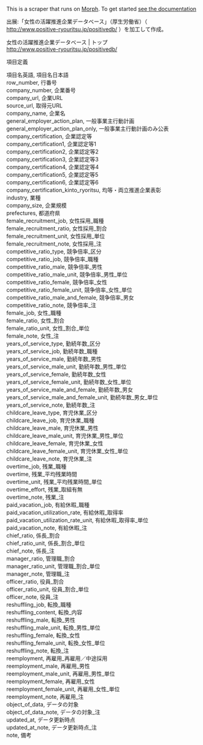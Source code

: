 This is a scraper that runs on [Morph](https://morph.io). To get started [see the documentation](https://morph.io/documentation)

出展:「女性の活躍推進企業データベース」（厚生労働省）（ http://www.positive-ryouritsu.jp/positivedb/ ）を加工して作成。

女性の活躍推進企業データベース | トップ  
http://www.positive-ryouritsu.jp/positivedb/

項目定義

項目名英語, 項目名日本語  
row\_number, 行番号  
company\_number, 企業番号  
company\_url, 企業URL  
source\_url, 取得元URL  
company\_name, 企業名  
general\_employer\_action\_plan, 一般事業主行動計画  
general\_employer\_action\_plan\_only, 一般事業主行動計画のみ公表  
company\_certification, 企業認定等  
company\_certification1, 企業認定等1  
company\_certification2, 企業認定等2  
company\_certification3, 企業認定等3  
company\_certification4, 企業認定等4  
company\_certification5, 企業認定等5  
company\_certification6, 企業認定等6  
company\_certification\_kinto\_ryoritsu, 均等・両立推進企業表彰  
industry, 業種  
company\_size, 企業規模  
prefectures, 都道府県  
female\_recruitment\_job, 女性採用\_職種  
female\_recruitment\_ratio, 女性採用\_割合  
female\_recruitment\_unit, 女性採用\_単位  
female\_recruitment\_note, 女性採用\_注  
competitive\_ratio\_type, 競争倍率\_区分  
competitive\_ratio\_job, 競争倍率\_職種  
competitive\_ratio\_male, 競争倍率\_男性  
competitive\_ratio\_male\_unit, 競争倍率\_男性\_単位  
competitive\_ratio\_female, 競争倍率\_女性  
competitive\_ratio\_female\_unit, 競争倍率\_女性\_単位  
competitive\_ratio\_male\_and\_female, 競争倍率\_男女  
competitive\_ratio\_note, 競争倍率\_注  
female\_job, 女性\_職種  
female\_ratio, 女性\_割合  
female\_ratio\_unit, 女性\_割合\_単位  
female\_note, 女性\_注  
years\_of\_service\_type, 勤続年数\_区分  
years\_of\_service\_job, 勤続年数\_職種  
years\_of\_service\_male, 勤続年数\_男性  
years\_of\_service\_male\_unit, 勤続年数\_男性\_単位  
years\_of\_service\_female, 勤続年数\_女性  
years\_of\_service\_female\_unit, 勤続年数\_女性\_単位  
years\_of\_service\_male\_and\_female, 勤続年数\_男女  
years\_of\_service\_male\_and\_female\_unit, 勤続年数\_男女\_単位  
years\_of\_service\_note, 勤続年数\_注  
childcare\_leave\_type, 育児休業\_区分  
childcare\_leave\_job, 育児休業\_職種  
childcare\_leave\_male, 育児休業\_男性  
childcare\_leave\_male\_unit, 育児休業\_男性\_単位  
childcare\_leave\_female, 育児休業\_女性  
childcare\_leave\_female\_unit, 育児休業\_女性\_単位  
childcare\_leave\_note, 育児休業\_注  
overtime\_job, 残業\_職種  
overtime, 残業\_平均残業時間  
overtime\_unit, 残業\_平均残業時間\_単位  
overtime\_effort, 残業\_取組有無  
overtime\_note, 残業\_注  
paid\_vacation\_job, 有給休暇\_職種  
paid\_vacation\_utilization\_rate, 有給休暇\_取得率  
paid\_vacation\_utilization\_rate\_unit, 有給休暇\_取得率\_単位  
paid\_vacation\_note, 有給休暇\_注  
chief\_ratio, 係長\_割合  
chief\_ratio\_unit, 係長\_割合\_単位  
chief\_note, 係長\_注  
manager\_ratio, 管理職\_割合  
manager\_ratio\_unit, 管理職\_割合\_単位  
manager\_note, 管理職\_注  
officer\_ratio, 役員\_割合  
officer\_ratio\_unit, 役員\_割合\_単位  
officer\_note, 役員\_注  
reshuffling\_job, 転換\_職種  
reshuffling\_content, 転換\_内容  
reshuffling\_male, 転換\_男性  
reshuffling\_male\_unit, 転換\_男性\_単位  
reshuffling\_female, 転換\_女性  
reshuffling\_female\_unit, 転換\_女性\_単位  
reshuffling\_note, 転換\_注  
reemployment, 再雇用\_再雇用／中途採用  
reemployment\_male, 再雇用\_男性  
reemployment\_male\_unit, 再雇用\_男性\_単位  
reemployment\_female, 再雇用\_女性  
reemployment\_female\_unit, 再雇用\_女性\_単位  
reemployment\_note, 再雇用\_注  
object\_of\_data, データの対象  
object\_of\_data\_note, データの対象\_注  
updated\_at, データ更新時点  
updated\_at\_note, データ更新時点\_注  
note, 備考
